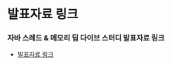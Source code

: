 # 발표자료 링크

### 자바 스레드 & 메모리 딥 다이브 스터디 발표자료 링크
- [발표자료 링크](https://docs.google.com/presentation/d/1mwLbycxVycnU4JSoZEUh8X9OpDXcxCDSwNaNZLnLHAw/edit#slide=id.p)